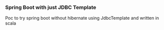### Spring Boot with just JDBC Template

Poc to try spring boot without hibernate using JdbcTemplate and written in scala
